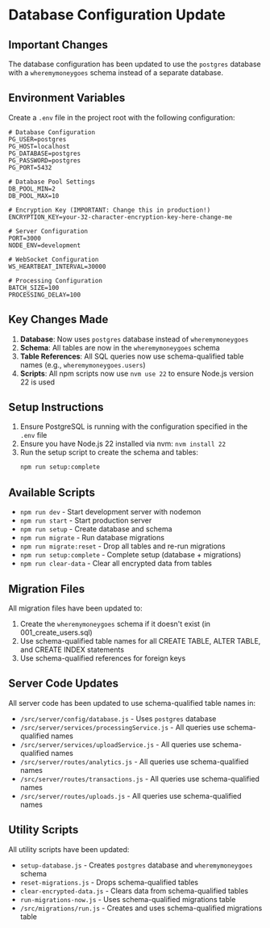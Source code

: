 # Database Configuration Update

## Important Changes

The database configuration has been updated to use the `postgres` database with a `wheremymoneygoes` schema instead of a separate database.

## Environment Variables

Create a `.env` file in the project root with the following configuration:

```env
# Database Configuration
PG_USER=postgres
PG_HOST=localhost
PG_DATABASE=postgres
PG_PASSWORD=postgres
PG_PORT=5432

# Database Pool Settings
DB_POOL_MIN=2
DB_POOL_MAX=10

# Encryption Key (IMPORTANT: Change this in production!)
ENCRYPTION_KEY=your-32-character-encryption-key-here-change-me

# Server Configuration
PORT=3000
NODE_ENV=development

# WebSocket Configuration
WS_HEARTBEAT_INTERVAL=30000

# Processing Configuration
BATCH_SIZE=100
PROCESSING_DELAY=100
```

## Key Changes Made

1. **Database**: Now uses `postgres` database instead of `wheremymoneygoes`
2. **Schema**: All tables are now in the `wheremymoneygoes` schema
3. **Table References**: All SQL queries now use schema-qualified table names (e.g., `wheremymoneygoes.users`)
4. **Scripts**: All npm scripts now use `nvm use 22` to ensure Node.js version 22 is used

## Setup Instructions

1. Ensure PostgreSQL is running with the configuration specified in the `.env` file
2. Ensure you have Node.js 22 installed via nvm: `nvm install 22`
3. Run the setup script to create the schema and tables:
   ```bash
   npm run setup:complete
   ```

## Available Scripts

- `npm run dev` - Start development server with nodemon
- `npm run start` - Start production server
- `npm run setup` - Create database and schema
- `npm run migrate` - Run database migrations
- `npm run migrate:reset` - Drop all tables and re-run migrations
- `npm run setup:complete` - Complete setup (database + migrations)
- `npm run clear-data` - Clear all encrypted data from tables

## Migration Files

All migration files have been updated to:
1. Create the `wheremymoneygoes` schema if it doesn't exist (in 001_create_users.sql)
2. Use schema-qualified table names for all CREATE TABLE, ALTER TABLE, and CREATE INDEX statements
3. Use schema-qualified references for foreign keys

## Server Code Updates

All server code has been updated to use schema-qualified table names in:
- `/src/server/config/database.js` - Uses `postgres` database
- `/src/server/services/processingService.js` - All queries use schema-qualified names
- `/src/server/services/uploadService.js` - All queries use schema-qualified names
- `/src/server/routes/analytics.js` - All queries use schema-qualified names
- `/src/server/routes/transactions.js` - All queries use schema-qualified names
- `/src/server/routes/uploads.js` - All queries use schema-qualified names

## Utility Scripts

All utility scripts have been updated:
- `setup-database.js` - Creates `postgres` database and `wheremymoneygoes` schema
- `reset-migrations.js` - Drops schema-qualified tables
- `clear-encrypted-data.js` - Clears data from schema-qualified tables
- `run-migrations-now.js` - Uses schema-qualified migrations table
- `/src/migrations/run.js` - Creates and uses schema-qualified migrations table
